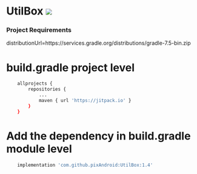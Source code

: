 # UtilBox [![](https://jitpack.io/v/pixAndroid/utilbox.svg)](https://jitpack.io/#pixAndroid/utilbox)

### Project Requirements
distributionUrl=https\://services.gradle.org/distributions/gradle-7.5-bin.zip


# build.gradle project level
```bash
	allprojects {
		repositories {
			...
			maven { url 'https://jitpack.io' }
		}
	}
```


# Add the dependency in build.gradle module level
```bash
	implementation 'com.github.pixAndroid:UtilBox:1.4'
```
